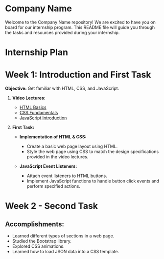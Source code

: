 # Company Name

Welcome to the Company Name repository! We are excited to have you on board for our internship program. This README file will guide you through the tasks and resources provided during your internship.

# Internship Plan
# Week 1: Introduction and First Task

**Objective:** Get familiar with HTML, CSS, and JavaScript.

1. **Video Lectures:**
   - [HTML Basics](#)
   - [CSS Fundamentals](#)
   - [JavaScript Introduction](#)

2. **First Task:**
   - **Implementation of HTML & CSS:**
     - Create a basic web page layout using HTML.
     - Style the web page using CSS to match the design specifications provided in the video lectures.
   
   - **JavaScript Event Listeners:**
     - Attach event listeners to HTML buttons.
     - Implement JavaScript functions to handle button click events and perform specified actions.

# Week 2 - Second Task

## Accomplishments:
- Learned different types of sections in a web page.
- Studied the Bootstrap library.
- Explored CSS animations.
- Learned how to load JSON data into a CSS template.
